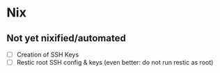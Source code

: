 # Nix

## Not yet nixified/automated

- [ ] Creation of SSH Keys
- [ ] Restic root SSH config & keys (even better: do not run restic as root)
